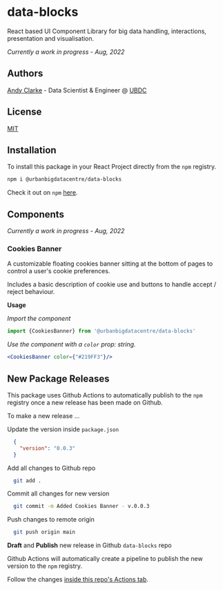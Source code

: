 
# data-blocks

React based UI Component Library for big data handling, interactions, presentation and visualisation.


_Currently a work in progress - Aug, 2022_


## Authors

[Andy Clarke](https://github.com/andyclarkemedia) - Data Scientist & Engineer @ [UBDC](https://github.com/urbanbigdatacentre)


## License

[MIT](https://choosealicense.com/licenses/mit/)

## Installation
To install this package in your React Project directly from the `npm` registry.
```bash
npm i @urbanbigdatacentre/data-blocks
```
Check it out on `npm` [here](https://www.npmjs.com/package/@urbanbigdatacentre/data-blocks).

## Components
_Currently a work in progress - Aug, 2022_

### Cookies Banner
A customizable floating cookies banner sitting at the bottom of pages to control a user's cookie preferences.

Includes a basic description of cookie use and buttons to handle accept / reject behaviour.

__Usage__

_Import the component_
```js
import {CookiesBanner} from '@urbanbigdatacentre/data-blocks'
```
_Use the component with a `color` prop: string._
```jsx
<CookiesBanner color={"#219FF3"}/>
```

## New Package Releases
This package uses Github Actions to automatically publish to the `npm` registry once a new release has been made on Github.

To make a new release ...

Update the version inside `package.json`

```json
  {
    "version": "0.0.3"
  }
```

Add all changes to Github repo

```bash
  git add .
```

Commit all changes for new version

```bash
  git commit -m Added Cookies Banner - v.0.0.3
```

Push changes to remote origin

```bash
  git push origin main
```

__Draft__ and __Publish__ new release in Github `data-blocks` repo

Github Actions will automatically create a pipeline to publish the new version to the `npm` registry.

Follow the changes [inside this repo's Actions tab](https://github.com/urbanbigdatacentre/data-blocks/actions).